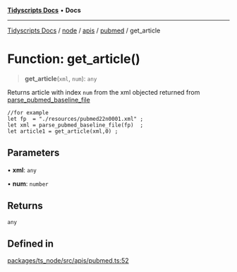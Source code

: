 [**Tidyscripts Docs**](../../../../../../../README.md) • **Docs**

***

[Tidyscripts Docs](../../../../../../../globals.md) / [node](../../../../../README.md) / [apis](../../../README.md) / [pubmed](../README.md) / get\_article

# Function: get\_article()

> **get\_article**(`xml`, `num`): `any`

Returns article with index ```num``` from the xml objected returned from [parse_pubmed_baseline_file](parse_pubmed_baseline_file.md)
```
//for example 
let fp  = "./resources/pubmed22n0001.xml" ; 
let xml = parse_pubmed_baseline_file(fp)  ; 
let article1 = get_article(xml,0) ; 
```

## Parameters

• **xml**: `any`

• **num**: `number`

## Returns

`any`

## Defined in

[packages/ts\_node/src/apis/pubmed.ts:52](https://github.com/sheunaluko/tidyscripts/blob/master/packages/ts_node/src/apis/pubmed.ts#L52)
